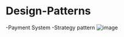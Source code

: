 # Design-Patterns
-Payment System 
-Strategy pattern
![image](https://github.com/user-attachments/assets/b1939b3a-58cd-44c5-bb7b-2bbae5c2222a)
